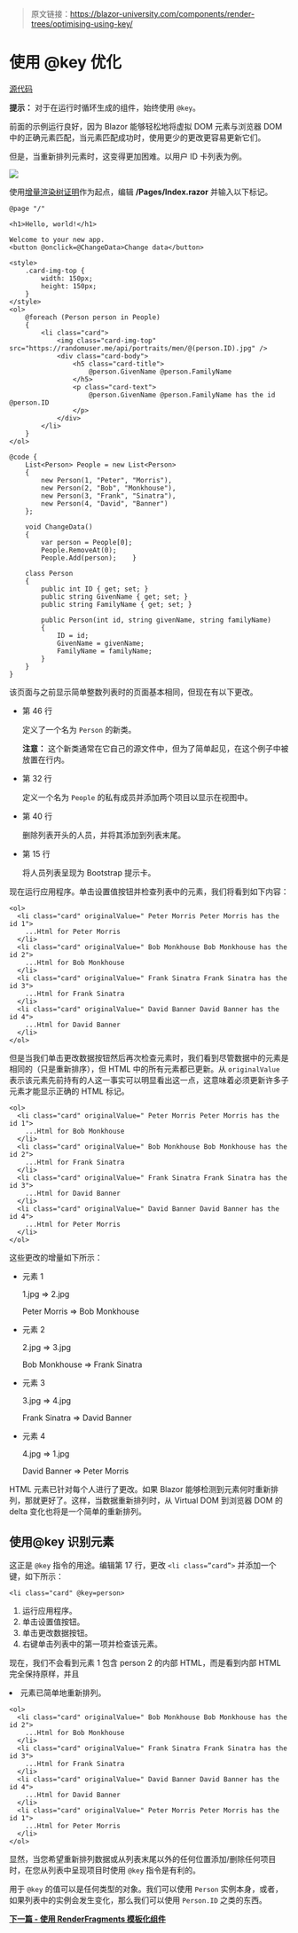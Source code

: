 > 原文链接：https://blazor-university.com/components/render-trees/optimising-using-key/

# 使用 @key 优化
[源代码](https://github.com/mrpmorris/blazor-university/tree/master/src/RenderTrees/OptimisingUsingKeys)

**提示：** 对于在运行时循环生成的组件，始终使用 `@key`。

前面的示例运行良好，因为 Blazor 能够轻松地将虚拟 DOM 元素与浏览器 DOM 中的正确元素匹配，当元素匹配成功时，使用更少的更改更容易更新它们。

但是，当重新排列元素时，这变得更加困难。以用户 ID 卡列表为例。

![](CueCardDOM.png)

使用[增量渲染树证明](/components/render-trees/incremental-rendertree-proof)作为起点，编辑 **/Pages/Index.razor** 并输入以下标记。


```
@page "/"

<h1>Hello, world!</h1>

Welcome to your new app.
<button @onclick=@ChangeData>Change data</button>

<style>
    .card-img-top {
        width: 150px;
        height: 150px;
    }
</style>
<ol>
    @foreach (Person person in People)
    {
        <li class="card">
            <img class="card-img-top" src="https://randomuser.me/api/portraits/men/@(person.ID).jpg" />
            <div class="card-body">
                <h5 class="card-title">
                    @person.GivenName @person.FamilyName
                </h5>
                <p class="card-text">
                    @person.GivenName @person.FamilyName has the id @person.ID
                </p>
            </div>
        </li>
    }
</ol>

@code {
    List<Person> People = new List<Person>
    {
        new Person(1, "Peter", "Morris"),
        new Person(2, "Bob", "Monkhouse"),
        new Person(3, "Frank", "Sinatra"),
        new Person(4, "David", "Banner")
    };

    void ChangeData()
    {
        var person = People[0];
        People.RemoveAt(0);
        People.Add(person);    }

    class Person
    {
        public int ID { get; set; }
        public string GivenName { get; set; }
        public string FamilyName { get; set; }

        public Person(int id, string givenName, string familyName)
        {
            ID = id;
            GivenName = givenName;
            FamilyName = familyName;
        }
    }
}
```

该页面与之前显示简单整数列表时的页面基本相同，但现在有以下更改。

- 第 46 行

  定义了一个名为 `Person` 的新类。

  **注意：** 这个新类通常在它自己的源文件中，但为了简单起见，在这个例子中被放置在行内。

- 第 32 行

  定义一个名为 `People` 的私有成员并添加两个项目以显示在视图中。

- 第 40 行

  删除列表开头的人员，并将其添加到列表末尾。

- 第 15 行

  将人员列表呈现为 Bootstrap 提示卡。

现在运行应用程序。单击设置值按钮并检查列表中的元素，我们将看到如下内容：


```
<ol>
  <li class="card" originalValue=" Peter Morris Peter Morris has the id 1">
    ...Html for Peter Morris
  </li>
  <li class="card" originalValue=" Bob Monkhouse Bob Monkhouse has the id 2">
    ...Html for Bob Monkhouse
  </li>
  <li class="card" originalValue=" Frank Sinatra Frank Sinatra has the id 3">
    ...Html for Frank Sinatra
  </li>
  <li class="card" originalValue=" David Banner David Banner has the id 4">
    ...Html for David Banner
  </li>
</ol>
```

但是当我们单击更改数据按钮然后再次检查元素时，我们看到尽管数据中的元素是相同的（只是重新排序），但 HTML 中的所有元素都已更新。从 `originalValue` 表示该元素先前持有的人这一事实可以明显看出这一点，这意味着必须更新许多子元素才能显示正确的 HTML 标记。

```
<ol>
  <li class="card" originalValue=" Peter Morris Peter Morris has the id 1">
    ...Html for Bob Monkhouse
  </li>
  <li class="card" originalValue=" Bob Monkhouse Bob Monkhouse has the id 2">
    ...Html for Frank Sinatra
  </li>
  <li class="card" originalValue=" Frank Sinatra Frank Sinatra has the id 3">
    ...Html for David Banner
  </li>
  <li class="card" originalValue=" David Banner David Banner has the id 4">
    ...Html for Peter Morris
  </li>
</ol>
```

这些更改的增量如下所示：

- 元素 1

  1.jpg => 2.jpg

  Peter Morris => Bob Monkhouse

- 元素 2

  2.jpg => 3.jpg

  Bob Monkhouse => Frank Sinatra

- 元素 3

  3.jpg => 4.jpg

  Frank Sinatra => David Banner

- 元素 4

  4.jpg => 1.jpg

  David Banner => Peter Morris

HTML 元素已针对每个人进行了更改。如果 Blazor 能够检测到元素何时重新排列，那就更好了。这样，当数据重新排列时，从 Virtual DOM 到浏览器 DOM 的 delta 变化也将是一个简单的重新排列。

## 使用@key 识别元素

这正是 `@key` 指令的用途。编辑第 17 行，更改 `<li class=”card”>` 并添加一个键，如下所示：

```
<li class="card" @key=person>
```

1. 运行应用程序。
2. 单击设置值按钮。
3. 单击更改数据按钮。
4. 右键单击列表中的第一项并检查该元素。

现在，我们不会看到元素 1 包含 person 2 的内部 HTML，而是看到内部 HTML 完全保持原样，并且 <li> 元素已简单地重新排列。

```
<ol>
  <li class="card" originalValue=" Bob Monkhouse Bob Monkhouse has the id 2">
    ...Html for Bob Monkhouse
  </li>
  <li class="card" originalValue=" Frank Sinatra Frank Sinatra has the id 3">
    ...Html for Frank Sinatra
  </li>
  <li class="card" originalValue=" David Banner David Banner has the id 4">
    ...Html for David Banner
  </li>
  <li class="card" originalValue=" Peter Morris Peter Morris has the id 1">
    ...Html for Peter Morris
  </li>
</ol>
```

显然，当您希望重新排列数据或从列表末尾以外的任何位置添加/删除任何项目时，在您从列表中呈现项目时使用 `@key` 指令是有利的。

用于 `@key` 的值可以是任何类型的对象。我们可以使用 `Person` 实例本身，或者，如果列表中的实例会发生变化，那么我们可以使用 `Person.ID` 之类的东西。

**[下一篇 - 使用 RenderFragments 模板化组件](/templating-components-with-renderfragements)**